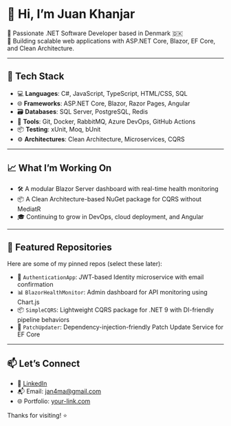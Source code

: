 # 👋 Hi, I’m Juan Khanjar

🚀 Passionate .NET Software Developer based in Denmark 🇩🇰  
🎯 Building scalable web applications with ASP.NET Core, Blazor, EF Core, and Clean Architecture.

---

## 🧰 Tech Stack

- 💻 **Languages**: C#, JavaScript, TypeScript, HTML/CSS, SQL  
- 🌐 **Frameworks**: ASP.NET Core, Blazor, Razor Pages, Angular  
- 🗃️ **Databases**: SQL Server, PostgreSQL, Redis  
- 🔧 **Tools**: Git, Docker, RabbitMQ, Azure DevOps, GitHub Actions  
- 📦 **Testing**: xUnit, Moq, bUnit  
- ⚙️ **Architectures**: Clean Architecture, Microservices, CQRS

---

## 📈 What I’m Working On

- 🛠️ A modular Blazor Server dashboard with real-time health monitoring  
- 📦 A Clean Architecture-based NuGet package for CQRS without MediatR  
- 🎓 Continuing to grow in DevOps, cloud deployment, and Angular

---

## 📌 Featured Repositories

Here are some of my pinned repos (select these later):

- 🔐 `AuthenticationApp`: JWT-based Identity microservice with email confirmation  
- 📊 `BlazorHealthMonitor`: Admin dashboard for API monitoring using Chart.js  
- 📦 `SimpleCQRS`: Lightweight CQRS package for .NET 9 with DI-friendly pipeline behaviors  
- 🧠 `PatchUpdater`: Dependency-injection-friendly Patch Update Service for EF Core

---

## 📫 Let’s Connect

- 💼 [LinkedIn](https://www.linkedin.com/in/juan-khanjar-0743b927?lipi=urn%3Ali%3Apage%3Ad_flagship3_profile_view_base_contact_details%3BfcUUtDm3Qk6hX5JexvmbWw%3D%3D)
- 📬 Email: jan4ma@gmail.com  
- 🌐 Portfolio: [your-link.com](#)

Thanks for visiting! ⭐

